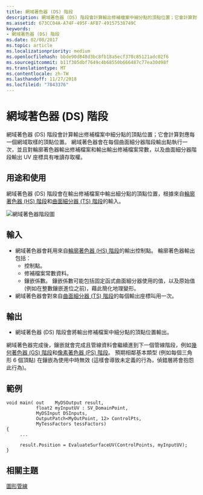 ```yaml
---
title: 網域著色器 (DS) 階段
description: 網域著色器 (DS) 階段會計算輸出修補檔案中細分點的頂點位置；它會計算對應每一個網域取樣的頂點位置。
ms.assetid: 673CC04A-A74F-495F-AFB7-49157538749C
keywords:
- 網域著色器 (DS) 階段
ms.date: 02/08/2017
ms.topic: article
ms.localizationpriority: medium
ms.openlocfilehash: bbde90d848d3bc8fb18a5ecf370c85121adc02f6
ms.sourcegitcommit: b11f305dbf7649c4b68550b666487c77ea30d98f
ms.translationtype: MT
ms.contentlocale: zh-TW
ms.lasthandoff: 11/27/2018
ms.locfileid: "7843376"
---
```

# <a name="domain-shader-ds-stage"></a>網域著色器 (DS) 階段


網域著色器 (DS) 階段會計算輸出修補檔案中細分點的頂點位置；它會計算對應每一個網域取樣的頂點位置。 網域著色器會在每個曲面細分器階段輸出點執行一次，並且對輪廓著色器輸出修補檔案和輸出輸出修補檔案常數，以及曲面細分器階段輸出 UV 座標具有唯讀存取權。

## <a name="span-idpurposeandusesspanspan-idpurposeandusesspanspan-idpurposeandusesspanpurpose-and-uses"></a><span id="Purpose_and_uses"></span><span id="purpose_and_uses"></span><span id="PURPOSE_AND_USES"></span>用途和使用


網域著色器 (DS) 階段會在輸出修補檔案中輸出細分點的頂點位置，根據來自[輪廓著色器 (HS) 階段](hull-shader-stage--hs-.md)和[曲面細分器 (TS) 階段](tessellator-stage--ts-.md)的輸入。

![網域著色器階段圖](images/d3d11-domain-shader.png)

## <a name="span-idinputspanspan-idinputspanspan-idinputspaninput"></a><span id="Input"></span><span id="input"></span><span id="INPUT"></span>輸入


-   網域著色器會耗用來自[輪廓著色器 (HS) 階段](hull-shader-stage--hs-.md)的輸出控制點。 輪廓著色器輸出包括：
    -   控制點。
    -   修補檔案常數資料。
    -   鑲嵌係數。 鑲嵌係數可能包括固定函式曲面細分器使用的值，以及原始值 (例如在整數鑲嵌進位之前)，藉此簡化地理變形。
-   網域著色器會對來自[曲面細分器 (TS) 階段](tessellator-stage--ts-.md)的每個輸出座標叫用一次。

## <a name="span-idoutputspanspan-idoutputspanspan-idoutputspanoutput"></a><span id="Output"></span><span id="output"></span><span id="OUTPUT"></span>輸出


-   網域著色器 (DS) 階段會將輸出修補檔案中細分點的頂點位置輸出。

網域著色器完成後，鑲嵌就會完成且管線資料會繼續進到下一個管線階段，例如[幾何著色器 (GS) 階段](geometry-shader-stage--gs-.md)和[像素著色器 (PS) 階段](pixel-shader-stage--ps-.md)。 預期相鄰基本類型 (例如每個三角形 6 個頂點) 在鑲嵌為使用中時無效 (這樣會導致未定義的行為，偵錯層將會抱怨此行為)。

## <a name="span-idexamplespanspan-idexamplespanspan-idexamplespanexample"></a><span id="Example"></span><span id="example"></span><span id="EXAMPLE"></span>範例


```
void main( out    MyDSOutput result, 
           float2 myInputUV : SV_DomainPoint, 
           MyDSInput DSInputs,
           OutputPatch<MyOutPoint, 12> ControlPts, 
           MyTessFactors tessFactors)
{
     ...

     result.Position = EvaluateSurfaceUV(ControlPoints, myInputUV);
}
```

## <a name="span-idrelated-topicsspanrelated-topics"></a><span id="related-topics"></span>相關主題


[圖形管線](graphics-pipeline.md)

 

 




